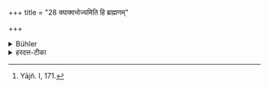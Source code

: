 +++
title = "28 क्याक्वभोज्यमिति हि ब्राह्मणम्"

+++

<details><summary>Bühler</summary>

28. Mushrooms ought not to be eaten; that has been declared in a Brāhmaṇa; [^18] 


[^18]:  Yājñ. I, 171.
</details>

<details><summary>हरदत्त-टीका</summary>

## सूत्रम्
क्याक्वभोज्यमिति हि ब्राह्मणम् ॥२८॥  
### टिप्पनी
क्याकु छत्राकं तदभोज्यमभक्ष्यम् । ब्राह्मणग्रहणमुक्तार्थम् ॥ २८ ॥
</details>
